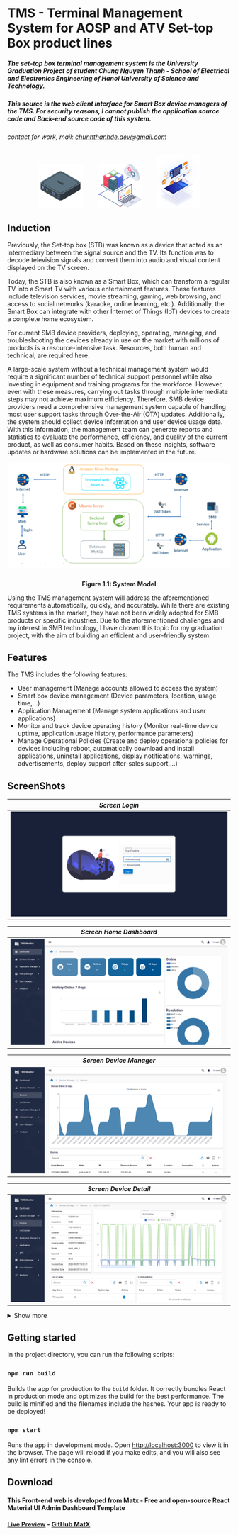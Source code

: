 # TMS - Terminal Management System for AOSP and ATV Set-top Box product lines

##### The set-top box terminal management system is the University Graduation Project of student Chung Nguyen Thanh - School of Electrical and Electronics Engineering of Hanoi University of Science and Technology.

##### This source is the web client interface for Smart Box device managers of the TMS. For security reasons, I cannot publish the application source code and Back-end source code of this system.

###### contact for work, mail: chunhthanhde.dev@gmail.com

<p align="center">
  <img src="media/logo/box.png" height="100px" style="margin-right: 30px;" />
  <img src="media/logo/database-management.png" height="100px" style="margin-right: 30px;" />
  <img src="media/logo/aosp-atv.png" height="120px" />
</p>

## Induction

Previously, the Set-top box (STB) was known as a device that acted as an intermediary between the signal source and the TV. Its function was to decode television signals and convert them into audio and visual content displayed on the TV screen.

Today, the STB is also known as a Smart Box, which can transform a regular TV into a Smart TV with various entertainment features. These features include television services, movie streaming, gaming, web browsing, and access to social networks (karaoke, online learning, etc.). Additionally, the Smart Box can integrate with other Internet of Things (IoT) devices to create a complete home ecosystem.

For current SMB device providers, deploying, operating, managing, and troubleshooting the devices already in use on the market with millions of products is a resource-intensive task. Resources, both human and technical, are required here.

A large-scale system without a technical management system would require a significant number of technical support personnel while also investing in equipment and training programs for the workforce. However, even with these measures, carrying out tasks through multiple intermediate steps may not achieve maximum efficiency. Therefore, SMB device providers need a comprehensive management system capable of handling most user support tasks through Over-the-Air (OTA) updates. Additionally, the system should collect device information and user device usage data. With this information, the management team can generate reports and statistics to evaluate the performance, efficiency, and quality of the current product, as well as consumer habits. Based on these insights, software updates or hardware solutions can be implemented in the future.

<div style="display: flex; justify-content: center;">
  <div style="border-radius: 20px; overflow: hidden; padding-bottom: 10px;">
    <img src="media/img/System_Model.png" style="max-height: 300px;">
  </div>
</div>

<p align="center"><strong>Figure 1.1: System Model</strong></p>

Using the TMS management system will address the aforementioned requirements automatically, quickly, and accurately. While there are existing TMS systems in the market, they have not been widely adopted for SMB products or specific industries. Due to the aforementioned challenges and my interest in SMB technology, I have chosen this topic for my graduation project, with the aim of building an efficient and user-friendly system.

## Features

The TMS includes the following features:

- User management (Manage accounts allowed to access the system)
- Smart box device management (Device parameters, location, usage time,...)
- Application Management (Manage system applications and user applications)
- Monitor and track device operating history (Monitor real-time device uptime, application usage history, performance parameters)
- Manage Operational Policies (Create and deploy operational policies for devices including reboot, automatically download and install applications, uninstall applications, display notifications, warnings, advertisements, deploy support after-sales support,...)

## ScreenShots

|                   _Screen Login_                    |
| :-------------------------------------------------: |
| ![screen_login](media/screenshots/screen_login.png) |

|                        _Screen Home Dashboard_                        |
| :-------------------------------------------------------------------: |
| ![screen_home_dashboard](media/screenshots/screen_home_dashboard.png) |

|                        _Screen Device Manager_                        |
| :-------------------------------------------------------------------: |
| ![screen_device_manager](media/screenshots/screen_device_manager.png) |

|                       _Screen Device Detail_                        |
| :-----------------------------------------------------------------: |
| ![screen_device_detail](media/screenshots/screen_device_detail.png) |

<details>
  <summary> Show more </summary>

|                          _Screen Application Manager_                           |
| :-----------------------------------------------------------------------------: |
| ![screen_application_manager](media/screenshots/screen_application_manager.png) |

|                        _Screen Policy Manager_                        |
| :-------------------------------------------------------------------: |
| ![screen_policy_manager](media/screenshots/screen_policy_manager.png) |

|                 _Screen Analytics Function 1_                 |
| :-----------------------------------------------------------: |
| ![screen_analytics1](media/screenshots/screen_analytics1.png) |

|                 _Screen Analytics Function 2_                 |
| :-----------------------------------------------------------: |
| ![screen_analytics2](media/screenshots/screen_analytics2.png) |

|                       _Screen Print Report_                       |
| :---------------------------------------------------------------: |
| ![screen_print_report](media/screenshots/screen_print_report.png) |

|                       _Screen User Manager_                       |
| :---------------------------------------------------------------: |
| ![screen_user_manager](media/screenshots/screen_user_manager.png) |

|                        _Screen Profile Manager_                         |
| :---------------------------------------------------------------------: |
| ![screen_profile_manager](media/screenshots/screen_profile_manager.png) |

</details>

## Getting started

In the project directory, you can run the following scripts:

### `npm run build`

Builds the app for production to the `build` folder.
It correctly bundles React in production mode and optimizes the build for the best performance.
The build is minified and the filenames include the hashes.
Your app is ready to be deployed!

### `npm start`

Runs the app in development mode.
Open [http://localhost:3000](http://localhost:3000) to view it in the browser.
The page will reload if you make edits, and you will also see any lint errors in the console.

## Download

#### This Front-end web is developed from Matx - Free and open-source React Material UI Admin Dashboard Template

#### [Live Preview](https://matx-react-free.netlify.app/) - [GitHub MatX](https://github.com/uilibrary/matx-react)
